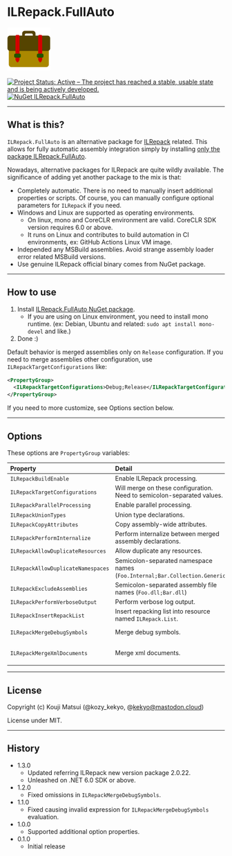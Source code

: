 # ILRepack.FullAuto

![ILRepack.FullAuto](Images/ILRepack.FullAuto.100.png)

[![Project Status: Active – The project has reached a stable, usable state and is being actively developed.](https://www.repostatus.org/badges/latest/active.svg)](https://www.repostatus.org/#active)
[![NuGet ILRepack.FullAuto](https://img.shields.io/nuget/v/ILRepack.FullAuto.svg?style=flat)](https://www.nuget.org/packages/ILRepack.FullAuto)

----

## What is this?

`ILRepack.FullAuto` is an alternative package for [ILRepack](https://github.com/gluck/il-repack) related.
This allows for fully automatic assembly integration simply by installing [only the package ILRepack.FullAuto](https://www.nuget.org/packages/ILRepack.FullAuto).

Nowadays, alternative packages for ILRepack are quite wildly available.
The significance of adding yet another package to the mix is that:

* Completely automatic. There is no need to manually insert additional properties or scripts.
  Of course, you can manually configure optional parameters for `ILRepack` if you need.
* Windows and Linux are supported as operating environments.
  * On linux, mono and CoreCLR environment are valid. CoreCLR SDK version requires 6.0 or above.
  * It runs on Linux and contributes to build automation in CI environments, ex: GitHub Actions Linux VM image.
* Independed any MSBuild assemblies.
  Avoid strange assembly loader error related MSBuild versions.
* Use genuine ILRepack official binary comes from NuGet package.

----

## How to use

1. Install [ILRepack.FullAuto NuGet package](https://www.nuget.org/packages/ILRepack.FullAuto).
   * If you are using on Linux environment, you need to install mono runtime.
     (ex: Debian, Ubuntu and related: `sudo apt install mono-devel` and like.) 
2. Done :)

Default behavior is merged assemblies only on `Release` configuration.
If you need to merge assemblies other configuration, use `ILRepackTargetConfigurations` like:

```xml
<PropertyGroup>
  <ILRepackTargetConfigurations>Debug;Release</ILRepackTargetConfigurations>
</PropertyGroup>
```

If you need to more customize, see Options section below.

----

## Options

These options are `PropertyGroup` variables:

|Property|Detail|Default|
|:----|:----|:----|
|`ILRepackBuildEnable`|Enable ILRepack processing.|`True`|
|`ILRepackTargetConfigurations`|Will merge on these configuration. Need to semicolon-separated values.|`Release`|
|`ILRepackParallelProcessing`|Enable parallel processing.|`True`|
|`ILRepackUnionTypes`|Union type declarations.|`True`|
|`ILRepackCopyAttributes`|Copy assembly-wide attributes.|`False`|
|`ILRepackPerformInternalize`|Perform internalize between merged assembly declarations.|`True`|
|`ILRepackAllowDuplicateResources`|Allow duplicate any resources.|`True`|
|`ILRepackAllowDuplicateNamespaces`|Semicolon-separated namespace names (`Foo.Internal;Bar.Collection.Generic`)|(Empty)|
|`ILRepackExcludeAssemblies`|Semicolon-separated assembly file names (`Foo.dll;Bar.dll`)|(Empty)|
|`ILRepackPerformVerboseOutput`|Perform verbose log output.|`False`|
|`ILRepackInsertRepackList`|Insert repacking list into resource named `ILRepack.List`.|`False`|
|`ILRepackMergeDebugSymbols`|Merge debug symbols.|(Refer `DebugSymbols` property)|
|`ILRepackMergeXmlDocuments`|Merge xml documents.|(Refer `GenerateDocumentationFile` property)|

----

## License

Copyright (c) Kouji Matsui (@kozy_kekyo, @kekyo@mastodon.cloud)

License under MIT.

----

## History

* 1.3.0
  * Updated referring ILRepack new version package 2.0.22.
  * Unleashed on .NET 6.0 SDK or above.
* 1.2.0
  * Fixed omissions in `ILRepackMergeDebugSymbols`.
* 1.1.0
  * Fixed causing invalid expression for `ILRepackMergeDebugSymbols` evaluation.
* 1.0.0
  * Supported additional option properties.
* 0.1.0
  * Initial release
